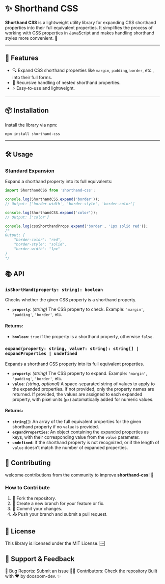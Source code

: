 # ✨ Shorthand CSS

**Shorthand CSS** is a lightweight utility library for expanding CSS shorthand properties into their full equivalent properties. It simplifies the process of working with CSS properties in JavaScript and makes handling shorthand styles more convenient. 🎨

---

## 🚀 Features

-   🔍 Expand CSS shorthand properties like `margin`, `padding`, `border`, etc., into their full forms.
-   🌳 Recursive handling of nested shorthand properties.
-   ⚡ Easy-to-use and lightweight.

---

## 📦 Installation

Install the library via npm:

```bash
npm install shorthand-css
```

--- 

## 🛠️ Usage
### Standard Expansion
Expand a shorthand property into its full equivalents:

```javascript
import ShorthandCSS from 'shorthand-css';

console.log(ShorthandCSS.expand('border'));
// Output: ['border-width', 'border-style', 'border-color']

console.log(ShorthandCSS.expand('color'));
// Output: ['color']
```

```javascript
console.log(cssShorthandProps.expand('border', '1px solid red'));
/*
Output: {
    "border-color": "red", 
    "border-style": "solid", 
    "border-width": "1px"
}
*/
```
## 📚 API

### `isShortHand(property: string): boolean`

Checks whether the given CSS property is a shorthand property.

- **`property`**: *(string)* The CSS property to check. Example: `'margin'`, `'padding'`, `'border'`, etc.

#### Returns:
- **`boolean`**: `true` if the property is a shorthand property, otherwise `false`.

### `expand(property: string, value?: string): string[] | expandProperties | undefined`

Expands a shorthand CSS property into its full equivalent properties.

- **`property`**: *(string)* The CSS property to expand. Example: `'margin'`, `'padding'`, `'border'`, etc.
- **`value`**: *(string, optional)* A space-separated string of values to apply to the expanded properties. If not provided, only the property names are returned. If provided, the values are assigned to each expanded property, with pixel units (`px`) automatically added for numeric values.

#### Returns:
- **`string[]`**: An array of the full equivalent properties for the given shorthand property if no `value` is provided.
- **`expandProperties`**: An object containing the expanded properties as keys, with their corresponding value from the `value` parameter.
- **`undefined`**: If the shorthand property is not recognized, or if the length of `value` doesn’t match the number of expanded properties.

## 🤝 Contributing

welcome contributions from the community to improve **shorthand-css**! 🎉

### How to Contribute

1. 🍴 Fork the repository.
2. 🌱 Create a new branch for your feature or fix.
3. 📝 Commit your changes.
4. 📤 Push your branch and submit a pull request.


## 📄 License
This library is licensed under the MIT License. 🆓

## 📨 Support & Feedback
🐛 Bug Reports: Submit an issue
🧑‍💻 Contributors: Check the repository
Built with ❤️ by doosoom-dev. ✨
